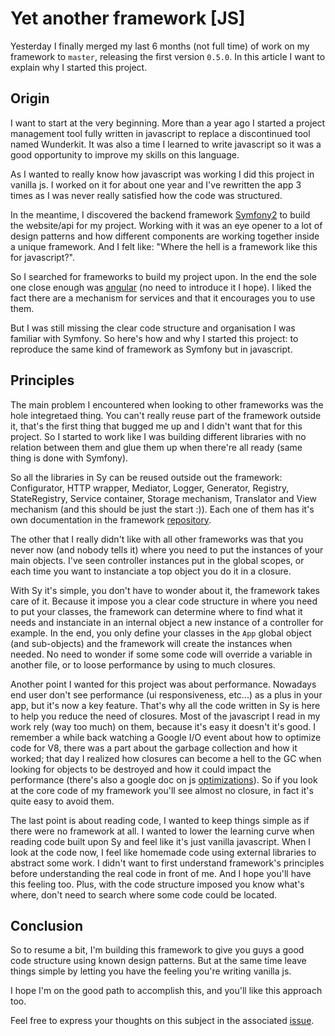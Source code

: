 # Yet another framework [JS]

Yesterday I finally merged my last 6 months (not full time) of work on my framework to `master`, releasing the first version `0.5.0`. In this article I want to explain why I started this project.

## Origin

I want to start at the very beginning. More than a year ago I started a project management tool fully written in javascript to replace a discontinued tool named Wunderkit. It was also a time I learned to write javascript so it was a good opportunity to improve my skills on this language.

As I wanted to really know how javascript was working I did this project in vanilla js. I worked on it for about one year and I've rewritten the app 3 times as I was never really satisfied how the code was structured.

In the meantime, I discovered the backend framework [Symfony2](http://symfony.com) to build the website/api for my project. Working with it was an eye opener to a lot of design patterns and how different components are working together inside a unique framework. And I felt like: "Where the hell is a framework like this for javascript?".

So I searched for frameworks to build my project upon. In the end the sole one close enough was [angular](http://angularjs.org) (no need to introduce it I hope). I liked the fact there are a mechanism for services and that it encourages you to use them.

But I was still missing the clear code structure and organisation I was familiar with Symfony. So here's how and why I started this project: to reproduce the same kind of framework as Symfony but in javascript.

## Principles

The main problem I encountered when looking to other frameworks was the hole integretaed thing. You can't really reuse part of the framework outside it, that's the first thing that bugged me up and I didn't want that for this project. So I started to work like I was building different libraries with no relation between them and glue them up when there're all ready (same thing is done with Symfony).

So all the libraries in Sy can be reused outside out the framework: Configurator, HTTP wrapper, Mediator, Logger, Generator, Registry, StateRegistry, Service container, Storage mechanism, Translator and View mechanism (and this should be just the start :)). Each one of them has it's own documentation in the framework [repository](http://github.com/baptouuuu/sy/tree/master/docs/).

The other that I really didn't like with all other frameworks was that you never now (and nobody tells it) where you need to put the instances of your main objects. I've seen controller instances put in the global scopes, or each time you want to instanciate a top object you do it in a closure.

With Sy it's simple, you don't have to wonder about it, the framework takes care of it. Because it impose you a clear code structure in where you need to put your classes, the framework can determine where to find what it needs and instanciate in an internal object a new instance of a controller for example. In the end, you only define your classes in the `App` global object (and sub-objects) and the framework will create the instances when needed. No need to wonder if some some code will override a variable in another file, or to loose performance by using to much closures.

Another point I wanted for this project was about performance. Nowadays end user don't see performance (ui responsiveness, etc...) as a plus in your app, but it's now a key feature. That's why all the code written in Sy is here to help you reduce the need of closures. Most of the javascript I read in my work rely (way too much) on them, because it's easy it doesn't it's good. I remember a while back watching a Google I/O event about how to optimize code for V8, there was a part about the garbage collection and how it worked; that day I realized how closures can become a hell to the GC when looking for objects to be destroyed and how it could impact the performance (there's also a google doc on js [optimizations](https://developers.google.com/speed/articles/optimizing-javascript)). So if you look at the core code of my framework you'll see almost no closure, in fact it's quite easy to avoid them.

The last point is about reading code, I wanted to keep things simple as if there were no framework at all. I wanted to lower the learning curve when reading code built upon Sy and feel like it's just vanilla javascript. When I look at the code now, I feel like homemade code using external libraries to abstract some work. I didn't want to first understand framework's principles before understanding the real code in front of me. And I hope you'll have this feeling too. Plus, with the code structure imposed you know what's where, don't need to search where some code could be located.

## Conclusion

So to resume a bit, I'm building this framework to give you guys a good code structure using known design patterns. But at the same time leave things simple by letting you have the feeling you're writing vanilla js.

I hope I'm on the good path to accomplish this, and you'll like this approach too.

Feel free to express your thoughts on this subject in the associated [issue](https://github.com/Baptouuuu/blog/issues/5).